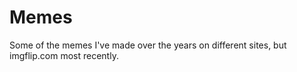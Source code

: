 # Memes
Some of the memes I've made over the years on different sites, but imgflip.com most recently. 
